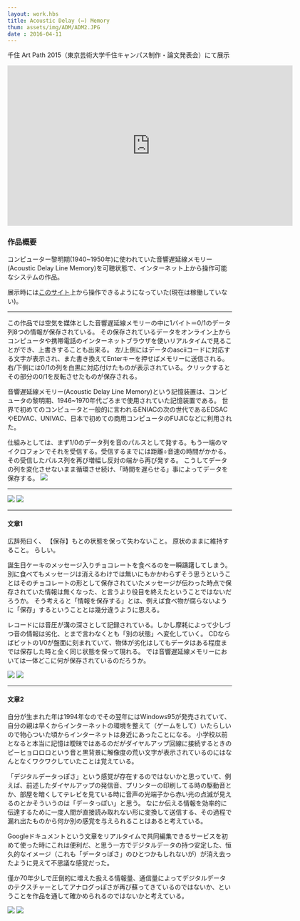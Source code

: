 ```yaml
---
layout: work.hbs
title: Acoustic Delay (⇔) Memory
thum: assets/img/ADM/ADM2.JPG
date : 2016-04-11
---
```


千住 Art Path 2015（東京芸術大学千住キャンパス制作・論文発表会）にて展示

<iframe src="https://player.vimeo.com/video/162286132" width="640" height="360" frameborder="0" webkitallowfullscreen mozallowfullscreen allowfullscreen></iframe>


### 作品概要

コンピューター黎明期(1940~1950年)に使われていた音響遅延線メモリー(Acoustic Delay Line Memory)を可聴状態で、インターネット上から操作可能なシステムの作品。

展示時には[このサイト](http://acousticdelaymemory.herokuapp.com/)上から操作できるようになっていた(現在は稼働していない)。

---
この作品では空気を媒体とした音響遅延線メモリーの中に1バイト＝0/1のデータ列8つの情報が保存されている。
その保存されているデータをオンライン上からコンピュータや携帯電話のインターネットブラウザを使いリアルタイムで見ることができ、上書きすることも出来る。
左/上側にはデータのasciiコードに対応する文字が表示され、また書き換えてEnterキーを押せばメモリーに送信される。
右/下側には0/1の列を白黒に対応付けたものが表示されている。クリックするとその部分の0/1を反転させたものが保存される。

音響遅延線メモリー(Acoustic Delay Line Memory)という記憶装置は、コンピュータの黎明期、1946~1970年代ごろまで使用されていた記憶装置である。
世界で初めてのコンピュータと一般的に言われるENIACの次の世代であるEDSACやEDVAC、UNIVAC、日本で初めての商用コンピュータのFUJICなどに利用された。

仕組みとしては、まず1/0のデータ列を音のパルスとして発する。もう一端のマイクロフォンでそれを受信する。受信するまでには距離÷音速の時間がかかる。その受信したパルス列を再び増幅し反対の端から再び発する。
こうしてデータの列を変化させないまま循環させ続け、「時間を遅らせる」事によってデータを保存する。
![]({{config.root}}assets/img/ADM/setsumei.png)

---

![]({{config.root}}assets/img/ADM/ADM4.JPG)
![]({{config.root}}assets/img/ADM/ADM6.JPG)

---

#### 文章1

広辞苑曰く、
【保存】もとの状態を保って失わないこと。
原状のままに維持すること。
らしい。


誕生日ケーキのメッセージ入りチョコレートを食べるのを一瞬躊躇してしまう。
別に食べてもメッセージは消えるわけでは無いにもかかわらずそう思うということはそのチョコレートの形として保存されていたメッセージが伝わった時点で保存されていた情報は無くなった、と言うより役目を終えたということではないだろうか。
そう考えると「情報を保存する」とは、例えば食べ物が腐らないように「保存」するということとは幾分違うように思える。

レコードには音圧が溝の深さとして記録されている。しかし摩耗によって少しづつ音の情報は劣化、とまで言わなくとも「別の状態」へ変化していく。
CDならばビットの1/0が盤面に刻まれていて、物体が劣化はしてもデータはある程度までは保存した時と全く同じ状態を保って現れる。
では音響遅延線メモリーにおいては一体どこに何が保存されているのだろうか。

![]({{config.root}}assets/img/ADM/ADM3.JPG)
![]({{config.root}}assets/img/ADM/ADM5.JPG)

---

#### 文章2

自分が生まれた年は1994年なのでその翌年にはWindows95が発売されていて、自分の親は早くからインターネットの環境を整えて（ゲームをして）いたらしいので物心ついた頃からインターネットは身近にあったことになる。
小学校以前となると本当に記憶は曖昧ではあるのだがダイヤルアップ回線に接続するときのピーヒョロロロという音と黒背景に解像度の荒い文字が表示されているのにはなんとなくワクワクしていたことは覚えている。

「デジタルデータっぽさ」という感覚が存在するのではないかと思っていて、例えば、前述したダイヤルアップの発信音、プリンターの印刷してる時の駆動音とか、部屋を暗くしてテレビを見ている時に音声の光端子から赤い光の点滅が見えるのとかそういうのは「データっぽい」と思う。
なにか伝える情報を効率的に伝達するために一度人間が直接読み取れない形に変換して送信する、その過程で漏れ出たものから何か別の感覚を与えられることはあると考えている。

Googleドキュメントという文章をリアルタイムで共同編集できるサービスを初めて使った時にこれは便利だ、と思う一方でデジタルデータの持つ安定した、恒久的なイメージ（これも「データっぽさ」のひとつかもしれないが）が消え去ったように見えて不思議な感覚だった。

僅か70年少しで圧倒的に増えた扱える情報量、通信量によってデジタルデータのテクスチャーとしてアナログっぽさが再び蘇ってきているのではないか、ということを作品を通して確かめられるのではないかと考えている。

![]({{config.root}}assets/img/ADM/ADM8.JPG)
![]({{config.root}}assets/img/ADM/ADM7.JPG)
